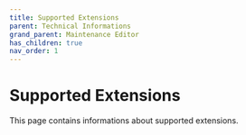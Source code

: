 ```yaml
---
title: Supported Extensions
parent: Technical Informations
grand_parent: Maintenance Editor
has_children: true
nav_order: 1
---
```


# **Supported Extensions**
This page contains informations about supported extensions.

